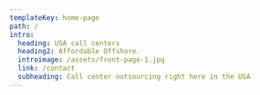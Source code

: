 ```yaml
---
templateKey: home-page
path: /
intro:
  heading: USA call centers
  heading2: Affordable Offshore.
  introimage: /assets/front-page-1.jpg
  link: /contact
  subheading: Call center outsourcing right here in the USA
---
```


